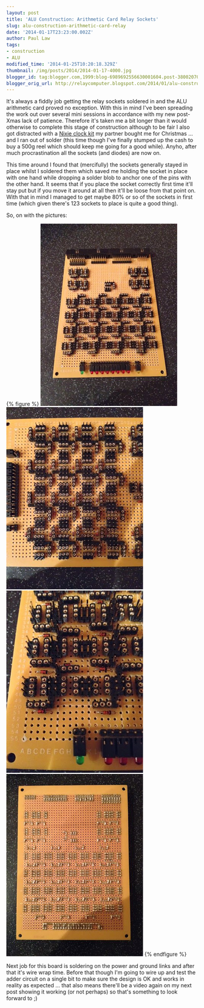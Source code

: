 ```yaml
---
layout: post
title: 'ALU Construction: Arithmetic Card Relay Sockets'
slug: alu-construction-arithmetic-card-relay
date: '2014-01-17T23:23:00.002Z'
author: Paul Law
tags:
- construction
- ALU
modified_time: '2014-01-25T10:20:18.329Z'
thumbnail: /img/posts/2014/2014-01-17-4000.jpg
blogger_id: tag:blogger.com,1999:blog-6989692556630001604.post-3800207095686166492
blogger_orig_url: http://relaycomputer.blogspot.com/2014/01/alu-construction-arithmetic-card-relay.html
---
```


It's always a fiddly job getting the relay sockets soldered in and the ALU 
arithmetic card proved no exception. With this in mind I've been spreading the 
work out over several mini sessions in accordance with my new post-Xmas lack 
of patience. Therefore it's taken me a bit longer than it would otherwise to 
complete this stage of construction although to be fair I also got distracted 
with a [Nixie clock kit](http://www.pvelectronics.co.uk/index.php?main_page=product_info&amp;cPath=21&amp;products_id=129) my partner bought me for Christmas ... and 
I ran out of solder (this time though I've finally stumped up the cash to buy 
a 500g reel which should keep me going for a good while). Anyho, after much 
procrastination all the sockets (and diodes) are now on.

This time 
around I found that (mercifully) the sockets generally stayed in place whilst 
I soldered them which saved me holding the socket in place with one hand while 
dropping a solder blob to anchor one of the pins with the other hand. It seems 
that if you place the socket correctly first time it'll stay put but if you 
move it around at all then it'll be loose from that point on. With that in 
mind I managed to get maybe 80% or so of the sockets in first time (which 
given there's 123 sockets to place is quite a good thing).

So, on 
with the pictures:

{% figure %}
![ALU Arithmetic Card](/assets/img/posts/2014/2014-01-17-0000.jpg)
![ALU Arithmetic Card (close up)](/assets/img/posts/2014/2014-01-17-0001.jpg)
![ALU Arithmetic Card (closer up)](/assets/img/posts/2014/2014-01-17-0002.jpg)
![ALU Arithmetic Card (solder side)](/assets/img/posts/2014/2014-01-17-0003.jpg)
{% endfigure %}

Next 
job for this board is soldering on the power and ground links and after that 
it's wire wrap time. Before that though I'm going to wire up and test the 
adder circuit on a single bit to make sure the design is OK and works in 
reality as expected ... that also means there'll be a video again on my next 
post showing it working (or not perhaps) so that's something to look forward 
to ;) 
